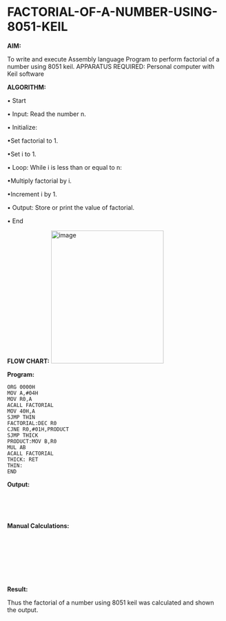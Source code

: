 # FACTORIAL-OF-A-NUMBER-USING-8051-KEIL

**AIM:**

To write and execute Assembly language Program to perform factorial of a number using 8051 keil.
APPARATUS REQUIRED: Personal computer with Keil software

**ALGORITHM:**

• Start  

• Input: Read the number n.  

• Initialize:  

•Set factorial to 1.  

•Set i to 1.  

• Loop: While i is less than or equal to n:  

•Multiply factorial by i.  

•Increment i by 1.  

• Output: Store or print the value of factorial.  

• End


**FLOW CHART:**
<img width="261" height="308" alt="image" src="https://github.com/user-attachments/assets/bffe89f6-3ba9-4294-b817-8b545f680e66" />

**Program:**
```
ORG 0000H   
MOV A,#04H  
MOV R0,A  
ACALL FACTORIAL  
MOV 40H,A  
SJMP THIN  
FACTORIAL:DEC R0  
CJNE R0,#01H,PRODUCT  
SJMP THICK   
PRODUCT:MOV B,R0  
MUL AB  
ACALL FACTORIAL  
THICK: RET  
THIN:  
END
```
**Output:**  

<br>
<br>
<br>



**Manual Calculations:**  

<br>
<br>
<br>
<br>
<br>
<br>





**Result:**

Thus the factorial of a number using 8051 keil was calculated and shown the output.
